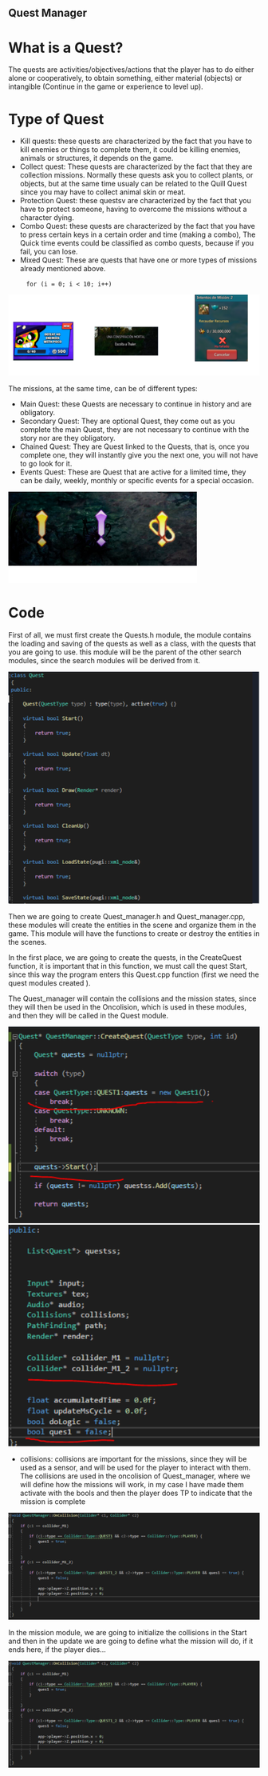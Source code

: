 ## Quest Manager

# What is a Quest?
The quests are activities/objectives/actions that the player has to do either alone or cooperatively, to obtain something, either material (objects) or intangible (Continue in the game or experience to level up).

# Type of Quest
* Kill quests: these quests are characterized by the fact that you have to kill enemies or things to complete them, it could be killing enemies, animals or structures, it depends on the game.
* Collect quest: These quests are characterized by the fact that they are collection missions. Normally these quests ask you to collect plants, or objects, but at the same time  usualy can be related to the Quill Quest since you may have to collect animal skin or meat.
* Protection Quest: these questsv are characterized by the fact that you have to protect someone, having to overcome the missions without a character dying.
* Combo Quest: these quests are characterized by the fact that you have to press certain keys in a certain order and time (making a combo), The Quick time events could be classified as combo quests, because if you fail, you can lose. 
* Mixed Quest: These are quests that have one or more types of missions already mentioned above.

```#C
     for (i = 0; i < 10; i++)
```

![Different Quests Types](https://github.com/rayolop20/Quest_Manager/blob/main/Page_images/Quest_images.png)

The missions, at the same time, can be of different types:
* Main Quest: these Quests are necessary to continue in history and are obligatory.
* Secondary Quest: They are optional Quest, they come out as you complete the main Quest, they are not necessary to continue with the story nor are they obligatory.
* Chained Quest: They are Quest linked to the Quests, that is, once you complete one, they will instantly give you the next one, you will not have to go look for it.
* Events Quest: These are Quest that are active for a limited time, they can be daily, weekly, monthly or specific events for a special occasion.

![Different Quests](https://github.com/rayolop20/Quest_Manager/blob/main/Page_images/Quest_types.png)

# Code
First of all, we must first create the Quests.h module, the module contains the loading and saving of the quests as well as a class, with the quests that you are going to use. this module will be the parent of the other search modules, since the search modules will be derived from it.

![Code1](https://github.com/rayolop20/Quest_Manager/blob/main/Page_images/Code1.png)

Then we are going to create Quest_manager.h and Quest_manager.cpp, these modules will create the entities in the scene and organize them in the game. This module will have the functions to create or destroy the entities in the scenes.

In the first place, we are going to create the quests, in the CreateQuest function, it is important that in this function, we must call the quest Start, since this way the program enters this Quest.cpp function (first we need the quest modules created ).

The Quest_manager will contain the collisions and the mission states, since they will then be used in the Oncolision, which is used in these modules, and then they will be called in the Quest module.

![Code2](https://github.com/rayolop20/Quest_Manager/blob/main/Page_images/Code2.png)
![Code3](https://github.com/rayolop20/Quest_Manager/blob/main/Page_images/Code3.png)

* collisions: collisions are important for the missions, since they will be used as a sensor, and will be used for the player to interact with them.
The collisions are used in the oncolision of Quest_manager, where we will define how the missions will work, in my case I have made them activate with the bools and then the player does TP to indicate that the mission is complete

![Code4](https://github.com/rayolop20/Quest_Manager/blob/main/Page_images/Code4.png)

In the mission module, we are going to initialize the collisions in the Start and then in the update we are going to define what the mission will do, if it ends here, if the player dies...

![Code5](https://github.com/rayolop20/Quest_Manager/blob/main/Page_images/Code5.png)

